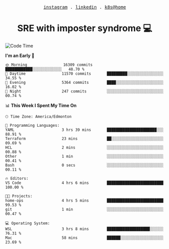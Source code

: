 <p align="center">
  <samp>
    <a href="https://www.instagram.com/lildrunkensmurf/">instagram</a> .
    <a href="https://www.linkedin.com/in/joryirving/">linkedin</a> .
    <a href="https://github.com/joryirving/home-ops">k8s@home</a>
  </samp>
</p>

<h1 align="center">
  SRE with imposter syndrome 💻
</h1>

<!--START_SECTION:waka-->
![Code Time](http://img.shields.io/badge/Code%20Time-184%20hrs%2034%20mins-blue)

**I'm an Early 🐤** 

```text
🌞 Morning                16309 commits       ████████████░░░░░░░░░░░░░   48.70 % 
🌆 Daytime                11570 commits       █████████░░░░░░░░░░░░░░░░   34.55 % 
🌃 Evening                5364 commits        ████░░░░░░░░░░░░░░░░░░░░░   16.02 % 
🌙 Night                  247 commits         ░░░░░░░░░░░░░░░░░░░░░░░░░   00.74 % 
```


📊 **This Week I Spent My Time On** 

```text
🕑︎ Time Zone: America/Edmonton

💬 Programming Languages: 
YAML                     3 hrs 39 mins       ██████████████████████░░░   88.91 % 
Terraform                23 mins             ██░░░░░░░░░░░░░░░░░░░░░░░   09.69 % 
HCL                      2 mins              ░░░░░░░░░░░░░░░░░░░░░░░░░   00.88 % 
Other                    1 min               ░░░░░░░░░░░░░░░░░░░░░░░░░   00.41 % 
Bash                     0 secs              ░░░░░░░░░░░░░░░░░░░░░░░░░   00.11 % 

🔥 Editors: 
VS Code                  4 hrs 6 mins        █████████████████████████   100.00 % 

🐱‍💻 Projects: 
home-ops                 4 hrs 5 mins        █████████████████████████   99.53 % 
git                      1 min               ░░░░░░░░░░░░░░░░░░░░░░░░░   00.47 % 

💻 Operating System: 
WSL                      3 hrs 8 mins        ███████████████████░░░░░░   76.31 % 
Mac                      58 mins             ██████░░░░░░░░░░░░░░░░░░░   23.69 % 
```


<!--END_SECTION:waka-->
